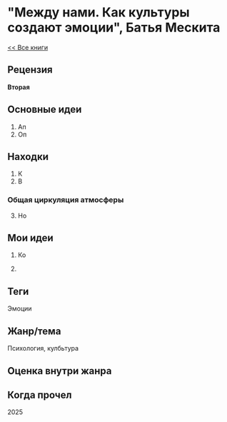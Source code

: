 # "Между нами. Как культуры создают эмоции", Батья Мескита

[\<\< Все книги](../README.md)

## Рецензия

**Вторая**

## Основные идеи

1.  Ап
2.  Оп

## Находки

1.  К
2.  В

### Общая циркуляция атмосферы

3.  Но

## Мои идеи

1.  Ко

2.  

## Теги

Эмоции

## Жанр/тема

Психология, кулбьтура

## Оценка внутри жанра

## Когда прочел

2025
